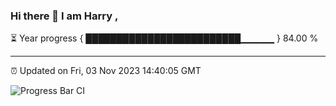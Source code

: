 ### Hi there 👋 I am Harry , 

⏳ Year progress { █████████████████████████▁▁▁▁▁ } 84.00 %

---

⏰ Updated on Fri, 03 Nov 2023 14:40:05 GMT

![Progress Bar CI](https://github.com/duykhang68/duykhang68/workflows/Progress%20Bar%20CI/badge.svg)

